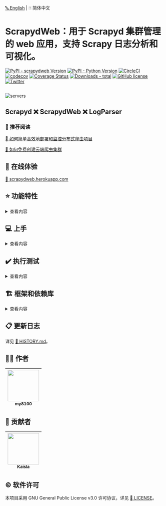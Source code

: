 [:abc: English](./README.md) | :mahjong: 简体中文

# ScrapydWeb：用于 Scrapyd 集群管理的 web 应用，支持 Scrapy 日志分析和可视化。

[![PyPI - scrapydweb Version](https://img.shields.io/pypi/v/scrapydweb.svg)](https://pypi.org/project/scrapydweb/)
[![PyPI - Python Version](https://img.shields.io/pypi/pyversions/scrapydweb.svg)](https://pypi.org/project/scrapydweb/)
[![CircleCI](https://circleci.com/gh/my8100/scrapydweb/tree/master.svg?style=shield)](https://circleci.com/gh/my8100/scrapydweb/tree/master)
[![codecov](https://codecov.io/gh/my8100/scrapydweb/branch/master/graph/badge.svg)](https://codecov.io/gh/my8100/scrapydweb)
[![Coverage Status](https://coveralls.io/repos/github/my8100/scrapydweb/badge.svg?branch=master)](https://coveralls.io/github/my8100/scrapydweb?branch=master)
[![Downloads - total](https://static.pepy.tech/badge/scrapydweb)](https://pepy.tech/project/scrapydweb)
[![GitHub license](https://img.shields.io/github/license/my8100/scrapydweb.svg)](https://github.com/my8100/scrapydweb/blob/master/LICENSE)
[![Twitter](https://img.shields.io/twitter/url/https/github.com/my8100/scrapydweb.svg?style=social)](https://twitter.com/intent/tweet?text=@my8100_%20ScrapydWeb:%20Web%20app%20for%20Scrapyd%20cluster%20management,%20with%20support%20for%20Scrapy%20log%20analysis%20%26%20visualization.%20%23python%20%23scrapy%20%23scrapyd%20%23webscraping%20%23scrapydweb%20&url=https%3A%2F%2Fgithub.com%2Fmy8100%2Fscrapydweb)


##
![servers](https://raw.githubusercontent.com/my8100/scrapydweb/master/screenshots/servers.png)

## Scrapyd :x: ScrapydWeb :x: LogParser
### :book: 推荐阅读
[:link: 如何简单高效地部署和监控分布式爬虫项目](https://github.com/my8100/files/blob/master/scrapydweb/README_CN.md)

[:link: 如何免费创建云端爬虫集群](https://github.com/my8100/scrapyd-cluster-on-heroku/blob/master/README_CN.md)


## :eyes: 在线体验
[:link: scrapydweb.herokuapp.com](https://scrapydweb.herokuapp.com)


## :star: 功能特性
<details>
<summary>查看内容</summary>

- :diamond_shape_with_a_dot_inside: Scrapyd 集群管理
  - :100: 支持所有 Scrapyd JSON API
  - :ballot_box_with_check: 支持通过分组和过滤来选择若干个节点
  - :computer_mouse: **一次操作, 批量执行**

- :mag: Scrapy 日志分析
  - :1234: 数据统计
  - :chart_with_upwards_trend: **进度可视化**
  - :bookmark_tabs: 日志分类

- :battery: 增强功能
  - :package: **自动打包项目**
  - :male_detective: **集成 [:link: *LogParser*](https://github.com/my8100/logparser)**
  - :alarm_clock: **定时器任务**
  - :e-mail: **监控和警报**
  - :iphone: 移动端 UI
  - :closed_lock_with_key: web UI 支持基本身份认证

</details>


## :computer: 上手
<details>
<summary>查看内容</summary>

### :warning: 环境要求
:heavy_exclamation_mark: **请先确保所有主机都已经安装和启动 [:link: Scrapyd](https://github.com/scrapy/scrapyd) 。**

:bangbang: 如果需要远程访问 Scrapyd，则需在 [:link: Scrapyd 配置文件](https://scrapyd.readthedocs.io/en/latest/config.html#example-configuration-file)
中设置 'bind_address = 0.0.0.0'，然后重启 Scrapyd。

### :arrow_down: 安装
- 通过 pip:
```bash
pip install scrapydweb
```
:heavy_exclamation_mark: 如果 pip 安装结果不是最新版本的 scrapydweb，请先执行`python -m pip install --upgrade pip`，或者前往 https://pypi.org/project/scrapydweb/#files 下载 tar.gz 文件并执行安装命令 `pip install scrapydweb-x.x.x.tar.gz`

- 通过 git:
```bash
pip install --upgrade git+https://github.com/my8100/scrapydweb.git
```
或:
```bash
git clone https://github.com/my8100/scrapydweb.git
cd scrapydweb
python setup.py install
```

### :arrow_forward: 启动
1. 通过运行命令 `scrapydweb` 启动 ScrapydWeb（首次启动将自动生成配置文件）。
2. 访问 http://127.0.0.1:5000 **（建议使用 Google Chrome 以获取更好体验）**。

### :globe_with_meridians: 浏览器支持
最新版本的 Google Chrome，Firefox 和 Safari。

</details>


## :heavy_check_mark: 执行测试
<details>
<summary>查看内容</summary>

<br>

```bash
$ git clone https://github.com/my8100/scrapydweb.git
$ cd scrapydweb

# 创建虚拟环境
$ pip install virtualenv
$ virtualenv venv/scrapydweb
# 亦可指定 Python 解释器：$ virtualenv -p /usr/local/bin/python3.7 venv/scrapydweb
$ source venv/scrapydweb/bin/activate

# 安装依赖库
(scrapydweb) $ python setup.py install
(scrapydweb) $ pip install pytest
(scrapydweb) $ pip install coverage

# 请先确保已经安装和启动 Scrapyd，然后检查和更新 tests/conftest.py 文件中的 custom_settings
(scrapydweb) $ vi tests/conftest.py
(scrapydweb) $ curl http://127.0.0.1:6800

# '-x': 在第一次出现失败时停止测试
(scrapydweb) $ coverage run --source=scrapydweb -m pytest tests/test_a_factory.py -s -vv -x
(scrapydweb) $ coverage run --source=scrapydweb -m pytest tests -s -vv --disable-warnings
(scrapydweb) $ coverage report
# 生成 HTML 报告, 文件位于 htmlcov/index.html
(scrapydweb) $ coverage html
```

</details>


## :building_construction: 框架和依赖库
<details>
<summary>查看内容</summary>

<br>

- 前端
  - [:link: Element](https://github.com/ElemeFE/element)
  - [:link: ECharts](https://github.com/apache/incubator-echarts)
- 后端
  - [:link: Flask](https://github.com/pallets/flask)

</details>


## :clipboard: 更新日志
详见 [:link: HISTORY.md](./HISTORY.md)。


## :man_technologist: 作者
| [<img src="https://github.com/my8100.png" width="100px;"/>](https://github.com/my8100)<br/> [<sub>my8100</sub>](https://github.com/my8100) |
| --- |


## :busts_in_silhouette: 贡献者
| [<img src="https://github.com/simplety.png" width="100px;"/>](https://github.com/simplety)<br/> [<sub>Kaisla</sub>](https://github.com/simplety) |
| --- |


## :copyright: 软件许可
本项目采用 GNU General Public License v3.0 许可协议，详见 [:link: LICENSE](./LICENSE)。
